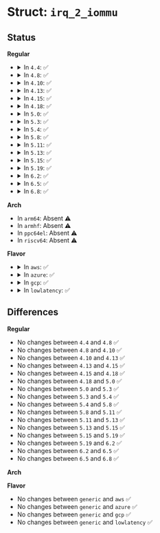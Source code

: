 # Struct: <code>irq_2_iommu</code>

## Status
<b>Regular</b>
<ul>
<li>
<details>
<summary>In <code>4.4</code>: ✅</summary>

```c
struct irq_2_iommu {
    struct intel_iommu *iommu;
    u16 irte_index;
    u16 sub_handle;
    u8 irte_mask;
    enum irq_mode mode;
};
```
</details>
</li>
<li>
<details>
<summary>In <code>4.8</code>: ✅</summary>

```c
struct irq_2_iommu {
    struct intel_iommu *iommu;
    u16 irte_index;
    u16 sub_handle;
    u8 irte_mask;
    enum irq_mode mode;
};
```
</details>
</li>
<li>
<details>
<summary>In <code>4.10</code>: ✅</summary>

```c
struct irq_2_iommu {
    struct intel_iommu *iommu;
    u16 irte_index;
    u16 sub_handle;
    u8 irte_mask;
    enum irq_mode mode;
};
```
</details>
</li>
<li>
<details>
<summary>In <code>4.13</code>: ✅</summary>

```c
struct irq_2_iommu {
    struct intel_iommu *iommu;
    u16 irte_index;
    u16 sub_handle;
    u8 irte_mask;
    enum irq_mode mode;
};
```
</details>
</li>
<li>
<details>
<summary>In <code>4.15</code>: ✅</summary>

```c
struct irq_2_iommu {
    struct intel_iommu *iommu;
    u16 irte_index;
    u16 sub_handle;
    u8 irte_mask;
    enum irq_mode mode;
};
```
</details>
</li>
<li>
<details>
<summary>In <code>4.18</code>: ✅</summary>

```c
struct irq_2_iommu {
    struct intel_iommu *iommu;
    u16 irte_index;
    u16 sub_handle;
    u8 irte_mask;
    enum irq_mode mode;
};
```
</details>
</li>
<li>
<details>
<summary>In <code>5.0</code>: ✅</summary>

```c
struct irq_2_iommu {
    struct intel_iommu *iommu;
    u16 irte_index;
    u16 sub_handle;
    u8 irte_mask;
    enum irq_mode mode;
};
```
</details>
</li>
<li>
<details>
<summary>In <code>5.3</code>: ✅</summary>

```c
struct irq_2_iommu {
    struct intel_iommu *iommu;
    u16 irte_index;
    u16 sub_handle;
    u8 irte_mask;
    enum irq_mode mode;
};
```
</details>
</li>
<li>
<details>
<summary>In <code>5.4</code>: ✅</summary>

```c
struct irq_2_iommu {
    struct intel_iommu *iommu;
    u16 irte_index;
    u16 sub_handle;
    u8 irte_mask;
    enum irq_mode mode;
};
```
</details>
</li>
<li>
<details>
<summary>In <code>5.8</code>: ✅</summary>

```c
struct irq_2_iommu {
    struct intel_iommu *iommu;
    u16 irte_index;
    u16 sub_handle;
    u8 irte_mask;
    enum irq_mode mode;
};
```
</details>
</li>
<li>
<details>
<summary>In <code>5.11</code>: ✅</summary>

```c
struct irq_2_iommu {
    struct intel_iommu *iommu;
    u16 irte_index;
    u16 sub_handle;
    u8 irte_mask;
    enum irq_mode mode;
};
```
</details>
</li>
<li>
<details>
<summary>In <code>5.13</code>: ✅</summary>

```c
struct irq_2_iommu {
    struct intel_iommu *iommu;
    u16 irte_index;
    u16 sub_handle;
    u8 irte_mask;
    enum irq_mode mode;
};
```
</details>
</li>
<li>
<details>
<summary>In <code>5.15</code>: ✅</summary>

```c
struct irq_2_iommu {
    struct intel_iommu *iommu;
    u16 irte_index;
    u16 sub_handle;
    u8 irte_mask;
    enum irq_mode mode;
};
```
</details>
</li>
<li>
<details>
<summary>In <code>5.19</code>: ✅</summary>

```c
struct irq_2_iommu {
    struct intel_iommu *iommu;
    u16 irte_index;
    u16 sub_handle;
    u8 irte_mask;
    enum irq_mode mode;
};
```
</details>
</li>
<li>
<details>
<summary>In <code>6.2</code>: ✅</summary>

```c
struct irq_2_iommu {
    struct intel_iommu *iommu;
    u16 irte_index;
    u16 sub_handle;
    u8 irte_mask;
    enum irq_mode mode;
};
```
</details>
</li>
<li>
<details>
<summary>In <code>6.5</code>: ✅</summary>

```c
struct irq_2_iommu {
    struct intel_iommu *iommu;
    u16 irte_index;
    u16 sub_handle;
    u8 irte_mask;
    enum irq_mode mode;
};
```
</details>
</li>
<li>
<details>
<summary>In <code>6.8</code>: ✅</summary>

```c
struct irq_2_iommu {
    struct intel_iommu *iommu;
    u16 irte_index;
    u16 sub_handle;
    u8 irte_mask;
    enum irq_mode mode;
};
```
</details>
</li>
</ul>
<b>Arch</b>
<ul>
<li>
In <code>arm64</code>: Absent ⚠️
</li>
<li>
In <code>armhf</code>: Absent ⚠️
</li>
<li>
In <code>ppc64el</code>: Absent ⚠️
</li>
<li>
In <code>riscv64</code>: Absent ⚠️
</li>
</ul>
<b>Flavor</b>
<ul>
<li>
<details>
<summary>In <code>aws</code>: ✅</summary>

```c
struct irq_2_iommu {
    struct intel_iommu *iommu;
    u16 irte_index;
    u16 sub_handle;
    u8 irte_mask;
    enum irq_mode mode;
};
```
</details>
</li>
<li>
<details>
<summary>In <code>azure</code>: ✅</summary>

```c
struct irq_2_iommu {
    struct intel_iommu *iommu;
    u16 irte_index;
    u16 sub_handle;
    u8 irte_mask;
    enum irq_mode mode;
};
```
</details>
</li>
<li>
<details>
<summary>In <code>gcp</code>: ✅</summary>

```c
struct irq_2_iommu {
    struct intel_iommu *iommu;
    u16 irte_index;
    u16 sub_handle;
    u8 irte_mask;
    enum irq_mode mode;
};
```
</details>
</li>
<li>
<details>
<summary>In <code>lowlatency</code>: ✅</summary>

```c
struct irq_2_iommu {
    struct intel_iommu *iommu;
    u16 irte_index;
    u16 sub_handle;
    u8 irte_mask;
    enum irq_mode mode;
};
```
</details>
</li>
</ul>

## Differences
<b>Regular</b>
<ul>
<li>
No changes between <code>4.4</code> and <code>4.8</code> ✅
</li>
<li>
No changes between <code>4.8</code> and <code>4.10</code> ✅
</li>
<li>
No changes between <code>4.10</code> and <code>4.13</code> ✅
</li>
<li>
No changes between <code>4.13</code> and <code>4.15</code> ✅
</li>
<li>
No changes between <code>4.15</code> and <code>4.18</code> ✅
</li>
<li>
No changes between <code>4.18</code> and <code>5.0</code> ✅
</li>
<li>
No changes between <code>5.0</code> and <code>5.3</code> ✅
</li>
<li>
No changes between <code>5.3</code> and <code>5.4</code> ✅
</li>
<li>
No changes between <code>5.4</code> and <code>5.8</code> ✅
</li>
<li>
No changes between <code>5.8</code> and <code>5.11</code> ✅
</li>
<li>
No changes between <code>5.11</code> and <code>5.13</code> ✅
</li>
<li>
No changes between <code>5.13</code> and <code>5.15</code> ✅
</li>
<li>
No changes between <code>5.15</code> and <code>5.19</code> ✅
</li>
<li>
No changes between <code>5.19</code> and <code>6.2</code> ✅
</li>
<li>
No changes between <code>6.2</code> and <code>6.5</code> ✅
</li>
<li>
No changes between <code>6.5</code> and <code>6.8</code> ✅
</li>
</ul>
<b>Arch</b>
<ul>
</ul>
<b>Flavor</b>
<ul>
<li>
No changes between <code>generic</code> and <code>aws</code> ✅
</li>
<li>
No changes between <code>generic</code> and <code>azure</code> ✅
</li>
<li>
No changes between <code>generic</code> and <code>gcp</code> ✅
</li>
<li>
No changes between <code>generic</code> and <code>lowlatency</code> ✅
</li>
</ul>

